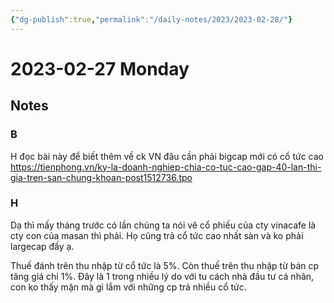 ```yaml
---
{"dg-publish":true,"permalink":"/daily-notes/2023/2023-02-28/"}
---
```


# 2023-02-27 Monday

## Notes

### B

H đọc bài này để biết thêm về ck VN đâu cần phải bigcap mới có cổ tức cao
https://tienphong.vn/ky-la-doanh-nghiep-chia-co-tuc-cao-gap-40-lan-thi-gia-tren-san-chung-khoan-post1512736.tpo

### H

Dạ thì mấy tháng trước có lần chúng ta nói vê cổ phiếu của cty vinacafe là cty con của masan thì phải. Họ cũng trả cổ tức cao nhất sàn và ko phải largecap đấy ạ.

Thuế đánh trên thu nhập từ cổ tức là 5%. Còn thuế trên thu nhập từ bán cp tăng giá chỉ 1%. Đây là 1 trong nhiều lý do với tu cách nhà đầu tư cá nhân, con ko thấy mặn mà gì lắm với những cp trả nhiều cổ tức.